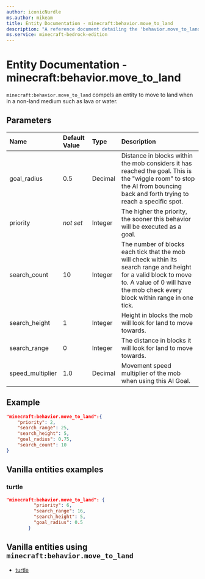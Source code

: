 ```yaml
---
author: iconicNurdle
ms.author: mikeam
title: Entity Documentation - minecraft:behavior.move_to_land
description: "A reference document detailing the 'behavior.move_to_land' entity goal"
ms.service: minecraft-bedrock-edition
---
```


# Entity Documentation - minecraft:behavior.move_to_land

`minecraft:behavior.move_to_land` compels an entity to move to land when in a non-land medium such as lava or water.

## Parameters

|Name |Default Value  |Type  |Description  |
|:----------|:----------|:----------|:----------|
|goal_radius| 0.5| Decimal| Distance in blocks within the mob considers it has reached the goal. This is the "wiggle room" to stop the AI from bouncing back and forth trying to reach a specific spot. |
| priority|*not set*|Integer|The higher the priority, the sooner this behavior will be executed as a goal.|
|search_count| 10| Integer| The number of blocks each tick that the mob will check within its search range and height for a valid block to move to. A value of 0 will have the mob check every block within range in one tick. |
|search_height| 1| Integer| Height in blocks the mob will look for land to move towards. |
|search_range| 0| Integer| The distance in blocks it will look for land to move towards. |
|speed_multiplier| 1.0| Decimal| Movement speed multiplier of the mob when using this AI Goal. |

## Example

```json
"minecraft:behavior.move_to_land":{
    "priority": 2,
    "search_range": 25,
    "search_height": 5,
    "goal_radius": 0.75,
    "search_count": 10
}
```

## Vanilla entities examples

### turtle

```json
"minecraft:behavior.move_to_land": {
          "priority": 6,
          "search_range": 16,
          "search_height": 5,
          "goal_radius": 0.5
        }
```

## Vanilla entities using `minecraft:behavior.move_to_land`

- [turtle](../../../../Source/VanillaBehaviorPack_Snippets/entities/turtle.md)

